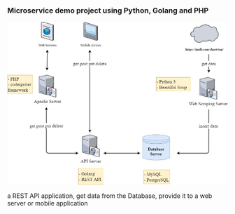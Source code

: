 ### Microservice demo project using Python, Golang and PHP
<img src="https://github.com/phammyan530/golang-api-server/blob/main/image/microservice-demo-project.jpg">

a REST API application, get data from the Database, provide it to a web server or mobile application